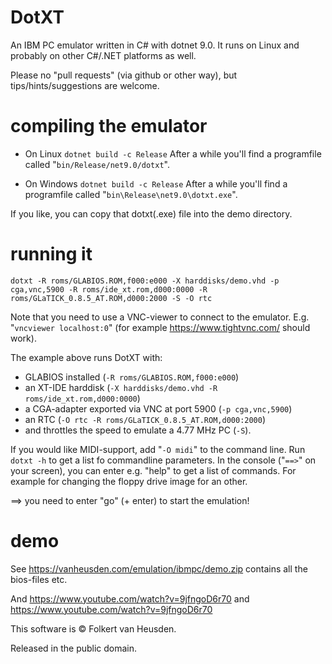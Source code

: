 DotXT
=====

An IBM PC emulator written in C# with dotnet 9.0. It runs on Linux and probably on other C#/.NET platforms as well.

Please no "pull requests" (via github or other way), but tips/hints/suggestions are welcome.


compiling the emulator
======================

* On Linux
  `dotnet build -c Release`
  After a while you'll find a programfile called "`bin/Release/net9.0/dotxt`".

* On Windows
  `dotnet build -c Release`
  After a while you'll find a programfile called "`bin\Release\net9.0\dotxt.exe`".

If you like, you can copy that dotxt(.exe) file into the demo directory.


running it
==========

`dotxt -R roms/GLABIOS.ROM,f000:e000 -X harddisks/demo.vhd -p cga,vnc,5900 -R roms/ide_xt.rom,d000:0000 -R roms/GLaTICK_0.8.5_AT.ROM,d000:2000 -S -O rtc`

Note that you need to use a VNC-viewer to connect to the emulator. E.g. "`vncviewer localhost:0`" (for example https://www.tightvnc.com/ should work).

The example above runs DotXT with:
* GLABIOS installed (`-R roms/GLABIOS.ROM,f000:e000`)
* an XT-IDE harddisk (`-X harddisks/demo.vhd -R roms/ide_xt.rom,d000:0000`)
* a CGA-adapter exported via VNC at port 5900 (`-p cga,vnc,5900`)
* an RTC (`-O rtc -R roms/GLaTICK_0.8.5_AT.ROM,d000:2000`)
* and throttles the speed to emulate a 4.77 MHz PC (`-S`).


If you would like MIDI-support, add "`-O midi`" to the command line.
Run `dotxt -h` to get a list fo commandline parameters.
In the console ("`==>`" on your screen), you can enter e.g. "help" to get a list of commands. For example for changing the floppy drive image for an other.

==> you need to enter "go" (+ enter) to start the emulation!


demo
====

See https://vanheusden.com/emulation/ibmpc/demo.zip contains all the bios-files etc.

And https://www.youtube.com/watch?v=9jfngoD6r70 and https://www.youtube.com/watch?v=9jfngoD6r70



This software is © Folkert van Heusden.

Released in the public domain.
